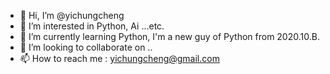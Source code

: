 - 👋 Hi, I’m @yichungcheng
- 👀 I’m interested in Python, Ai ...etc.
- 🌱 I’m currently learning Python, I'm a new guy of Python from 2020.10.B.
- 💞️ I’m looking to collaborate on ..
- 📫 How to reach me : yichungcheng@gmail.com

<!---
yichungcheng/yichungcheng is a ✨ special ✨ repository because its `README.md` (this file) appears on your GitHub profile.
You can click the Preview link to take a look at your changes.
--->
